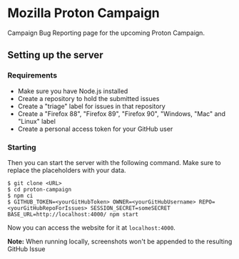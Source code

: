 # Mozilla Proton Campaign

Campaign Bug Reporting page for the upcoming Proton Campaign.

## Setting up the server

### Requirements

* Make sure you have Node.js installed
* Create a repository to hold the submitted issues
* Create a "triage" label for issues in that repository
* Create a "Firefox 88", "Firefox 89", "Firefox 90", "Windows, "Mac" and "Linux" label
* Create a personal access token for your GitHub user

### Starting

Then you can start the server with the following command. Make sure to replace the placeholders with your data.

```
$ git clone <URL>
$ cd proton-campaign
$ npm ci
$ GITHUB_TOKEN=<yourGitHubToken> OWNER=<yourGitHubUsername> REPO=<yourGitHubRepoForIssues> SESSION_SECRET=someSECRET BASE_URL=http://localhost:4000/ npm start
```

Now you can access the website for it at ```localhost:4000```.

**Note:** When running locally, screenshots won't be appended to the resulting GitHub Issue
